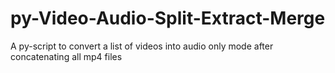 # py-Video-Audio-Split-Extract-Merge
A py-script to convert a list of videos into audio only mode after concatenating all mp4 files
